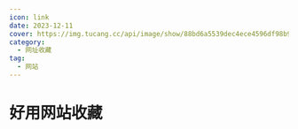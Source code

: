 ```yaml
---
icon: link
date: 2023-12-11
cover: https://img.tucang.cc/api/image/show/88bd6a5539dec4ece4596df98b999429
category:
  - 网址收藏
tag:
  - 网站
---
```


# 好用网站收藏

